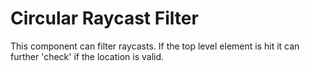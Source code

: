 # Circular Raycast Filter
This component can filter raycasts. If the top level element is hit it can further 'check' if the location is valid.
